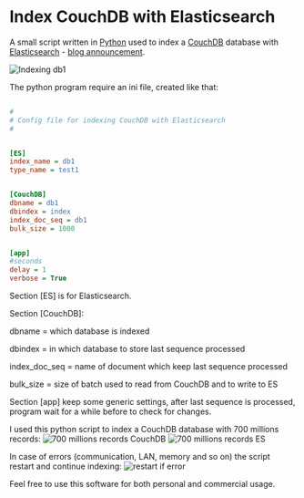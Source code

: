 # Index CouchDB with Elasticsearch

A small script written in [Python](https://www.python.org/) used to index a [CouchDB](http://couchdb.apache.org/) database with [Elasticsearch](https://www.elastic.co/)  - [blog announcement](http://rainbowheart.ro/450).

![Indexing db1](http://rainbowheart.ro/static/uploads/1/2016/2/Index_ES_db1.jpg)


The python program require an ini file, created like that:

```ini

#
# Config file for indexing CouchDB with Elasticsearch
#


[ES]
index_name = db1
type_name = test1


[CouchDB]
dbname = db1
dbindex = index
index_doc_seq = db1
bulk_size = 1000


[app]
#seconds
delay = 1
verbose = True

```

Section [ES] is for Elasticsearch.

Section [CouchDB]:

dbname = which database is indexed

dbindex = in which database to store last sequence processed

index_doc_seq = name of document which keep last sequence processed

bulk_size = size of batch used to read from CouchDB and to write to ES

Section [app] keep some generic settings, after last sequence is processed, program wait for a while before to check for changes.


I used this python script to index a CouchDB database with 700 millions records:
![700 millions records CouchDB](http://rainbowheart.ro/static/uploads/1/2016/2/index_es_700_mil.jpg)
![700 millions records ES](http://rainbowheart.ro/static/uploads/1/2016/2/index_ES_benchmark_700_mil.jpg)

In case of errors (communication, LAN, memory and so on) the script restart and continue indexing:
![restart if error](http://rainbowheart.ro/static/uploads/1/2016/2/restart_index_es.jpg)

Feel free to use this software for both personal and commercial usage.

